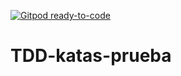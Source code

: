 [![Gitpod ready-to-code](https://img.shields.io/badge/Gitpod-ready--to--code-blue?logo=gitpod)](https://gitpod.io/#https://github.com/Jersonquinterolopez/TDD-katas-prueba)

# TDD-katas-prueba